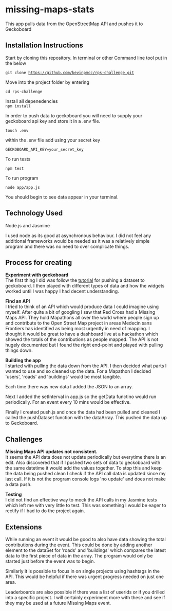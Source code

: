 # missing-maps-stats
This app pulls data from the OpenStreetMap API and pushes it to Geckoboard

Installation Instructions
-------
Start by cloning this repository. In terminal or other Command line tool put in the below

<code>git clone https://github.com/kevinpmcc/rps-challenge.git</code>

Move into the project folder by entering

<code>cd rps-challenge</code>

Install all depenedencies  
<code>npm install</code>

In order to push data to geckoboard you will need to supply your geckoboard api
key and store it in a .env file.

<code>touch .env</code>

within the .env file add using your secret key  

<code>GECKOBOARD_API_KEY=your_secret_key</code>

To run tests  

<code>npm test</code>

To run program  

<code>node app/app.js</code>

You should begin to see data appear in your terminal.

Technology Used
-------
Node.js and Jasmine  

I used node as its good at asynchronous behaviour. I did not feel any additional
frameworks would be needed as it was a relatively simple program and there was
no need to over complicate things.


Process for creating
------------
<b>Experiment with geckoboard</b>  
The first thing I did was follow the
[tutorial](https://developer.geckoboard.com/getting-started) for pushing a
dataset to geckoboard. I then played with different types of data and how the
widgets worked until I was happy I had decent understanding.

<b>Find an API</b>  
I tried to think of an API which would produce data I could imagine using
myself. After quite a bit of googling I saw that Red Cross had a Missing Maps API. They
hold Mapathons all over the world where people sign up and contribute to the
Open Street Map project in areas Medecin sans Frontiers has identified as being
most urgently in need of mapping. I thought it would be great to have a
dashboard live at a hackathon which showed the totals of the contributions as
people mapped.
The API is not hugely documented but I found the right end-point and played with
pulling things down.

<b>Building the app</b>  
I started with pulling the data down from the API. I then decided what parts I
wanted to use and so cleaned up the data. For a Mapathon I decided 'users', 'roads' 
and 'buildings' would be most tangible.

Each time there was new data I added the JSON to an array.

Next I added the setInterval in app.js so the getData functino would run periodically. For 
an event every 10 mins would be effective. 

Finally I created push.js and once the data had been pulled and cleaned I called the pushDataset
function with the dataArray. This pushed the data up to Geckoboard.


Challenges
----------
<b>Missing Maps API updates not consistent.</b>  
It seems the API data does not update periodically
but everytime there is an edit. Also discovered that if I pushed two sets of
data to geckoboard with the same datetime it would add the values together. To stop this
and keep the data being pushed clean I check if the API call data is updated
since my last call. If it is not the program console logs 'no update' and does
not make a data push.

<b>Testing</b>  
I did not find an effective way to mock the API calls in my Jasmine tests which
left me with very little to test. This was something I would be eager to rectify
if I had to do the project again. 


Extensions
---------
While running an event it would be good to also have data showing the total
contributions during the event. This could be done by adding another element to
the dataSet for 'roads' and 'buildings' which compares the latest data to the
first piece of data in the array. The program would only be started just before
the event was to begin.

Similarly it is possible to focus in on single projects using hashtags in the
API. This would be helpful if there was urgent progress needed on just one area.

Leaderboards are also possible if there was a list of userids or if you drilled
into a specific project. I will certainly experiment more with these and see if
they may be used at a future Missing Maps event.
 


